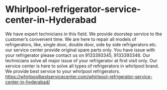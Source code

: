 # Whirlpool-refrigerator-service-center-in-Hyderabad
  We have expert technicians in this field. We provide doorstep service to the customer’s convenient time. We  are here  to repair all models of refrigerators, like, single door, double door, side by side refrigerators etc. our service center provide original spare parts only. You have issue with your refrigerator please contact us on 9133393345, 9133393346. Our technicians solve all major issue of your refrigerator at first visit only. Our service center is here to solve all types of refrigerators in whirlpool brand. We provide best service to your whirlpool refrigerators.    https://whirlpoolbestservicecenter.com/whirlpool-refrigerator-service-center-in-hyderabad/
